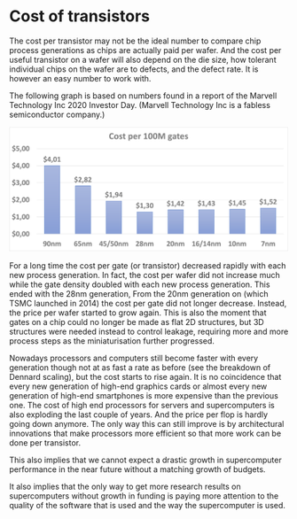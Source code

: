 # Cost of transistors

The cost per transistor may not be the ideal number to compare chip process generations
as chips are actually paid per wafer. And the cost per useful transistor on a wafer will
also depend on the die size, how tolerant individual chips on the wafer are to defects,
and the defect rate. It is however an easy number to work with.

The following graph is based on numbers found in a report of the Marvell Technology Inc 2020 Investor Day. 
(Marvell Technology Inc is a fabless semiconductor company.)

![Cost per 100M gates](../img/05_03_01_cost_transistor.png)

For a long time the cost per gate (or transistor) decreased rapidly with each 
new process generation. In fact, the cost per wafer did not increase much while the
gate density doubled with each new process generation. This ended with the 28nm
generation, From the 20nm generation on (which TSMC launched in 2014) the cost
per gate did not longer decrease. Instead, the price per wafer started to grow 
again. This is also the moment that gates on a chip could no longer be made as
flat 2D structures, but 3D structures were needed instead to control leakage,
requiring more and more process steps as the miniaturisation further progressed.

Nowadays processors and computers still become faster with every generation though
not at as fast a rate as before (see the breakdown of Dennard scaling), but the cost
starts to rise again. It is no coincidence that every new generation of high-end
graphics cards or almost every new generation of high-end smartphones is more 
expensive than the previous one. The cost of high end processors for servers and
supercomputers is also exploding the last couple of years. And the price per flop
is hardly going down anymore. The only way this can still improve is by 
architectural innovations that make processors more efficient so that more work
can be done per transistor.

This also implies that we cannot expect a drastic growth in supercomputer performance
in the near future without a matching growth of budgets. 

It also implies that the only way to get more research results on supercomputers
without growth in funding is paying more attention to the quality of the software
that is used and the way the supercomputer is used.

